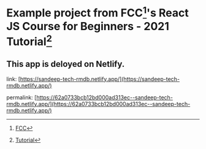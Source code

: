 # Example project from FCC[^fcc-link]'s React JS Course for Beginners - 2021 Tutorial[^tut-link]

## This app is deloyed on Netlify.

link: [https://sandeep-tech-rmdb.netlify.app/](https://sandeep-tech-rmdb.netlify.app/)

permalink: [https://62a0733bcb12bd000ad313ec--sandeep-tech-rmdb.netlify.app/](https://62a0733bcb12bd000ad313ec--sandeep-tech-rmdb.netlify.app/)


[^fcc-link]: [FCC]((https://www.freecodecamp.org/))
[^tut-link]: [Tutorial](https://www.youtube.com/watch?v=nTeuhbP7wdE)